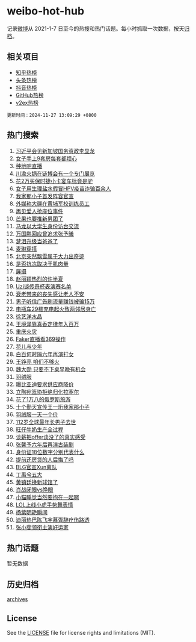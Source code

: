 # weibo-hot-hub

记录[微博](https://www.weibo.com)从 2021-1-7 日至今的热搜和热门话题。每小时抓取一次数据，按天[归档](archives)。

## 相关项目

- [知乎热榜](https://github.com/lonnyzhang423/zhihu-hot-hub)
- [头条热榜](https://github.com/lonnyzhang423/toutiao-hot-hub)
- [抖音热榜](https://github.com/lonnyzhang423/douyin-hot-hub)
- [GitHub热榜](https://github.com/lonnyzhang423/github-hot-hub)
- [v2ex热榜](https://github.com/lonnyzhang423/v2ex-hot-hub)


`更新时间：2024-11-27 13:09:29 +0800`

## 热门搜索

1. [习近平会见新加坡国务资政李显龙](https://m.weibo.cn/search?containerid=100103type%3D1%26t%3D10%26q%3D%23%E4%B9%A0%E8%BF%91%E5%B9%B3%E4%BC%9A%E8%A7%81%E6%96%B0%E5%8A%A0%E5%9D%A1%E5%9B%BD%E5%8A%A1%E8%B5%84%E6%94%BF%E6%9D%8E%E6%98%BE%E9%BE%99%23&stream_entry_id=51&isnewpage=1&extparam=seat%3D1%26pos%3D0%26c_type%3D51%26dgr%3D0%26cate%3D10103%26q%3D%2523%25E4%25B9%25A0%25E8%25BF%2591%25E5%25B9%25B3%25E4%25BC%259A%25E8%25A7%2581%25E6%2596%25B0%25E5%258A%25A0%25E5%259D%25A1%25E5%259B%25BD%25E5%258A%25A1%25E8%25B5%2584%25E6%2594%25BF%25E6%259D%258E%25E6%2598%25BE%25E9%25BE%2599%2523%26stream_entry_id%3D51%26filter_type%3Drealtimehot%26display_time%3D1732684168%26pre_seqid%3D173268416897602545770108)
1. [女子手上9套房每套都烦心](https://m.weibo.cn/search?containerid=100103type%3D1%26t%3D10%26q%3D%23%E5%A5%B3%E5%AD%90%E6%89%8B%E4%B8%8A9%E5%A5%97%E6%88%BF%E6%AF%8F%E5%A5%97%E9%83%BD%E7%83%A6%E5%BF%83%23&stream_entry_id=31&isnewpage=1&extparam=seat%3D1%26stream_entry_id%3D31%26lcate%3D5001%26filter_type%3Drealtimehot%26q%3D%2523%25E5%25A5%25B3%25E5%25AD%2590%25E6%2589%258B%25E4%25B8%258A9%25E5%25A5%2597%25E6%2588%25BF%25E6%25AF%258F%25E5%25A5%2597%25E9%2583%25BD%25E7%2583%25A6%25E5%25BF%2583%2523%26dgr%3D0%26c_type%3D31%26band_rank%3D1%26cate%3D5001%26flag%3D2%26pos%3D0%26realpos%3D1%26display_time%3D1732684168%26pre_seqid%3D173268416897602545770108)
1. [种地吧直播](https://m.weibo.cn/search?containerid=100103type%3D1%26t%3D10%26q%3D%E7%A7%8D%E5%9C%B0%E5%90%A7%E7%9B%B4%E6%92%AD&stream_entry_id=31&isnewpage=1&extparam=seat%3D1%26stream_entry_id%3D31%26lcate%3D5001%26filter_type%3Drealtimehot%26q%3D%25E7%25A7%258D%25E5%259C%25B0%25E5%2590%25A7%25E7%259B%25B4%25E6%2592%25AD%26dgr%3D0%26c_type%3D31%26band_rank%3D2%26cate%3D5001%26flag%3D1%26pos%3D1%26realpos%3D2%26display_time%3D1732684168%26pre_seqid%3D173268416897602545770108)
1. [川渝火锅在链博会有一个专门展览](https://m.weibo.cn/search?containerid=100103type%3D1%26t%3D10%26q%3D%23%E5%B7%9D%E6%B8%9D%E7%81%AB%E9%94%85%E5%9C%A8%E9%93%BE%E5%8D%9A%E4%BC%9A%E6%9C%89%E4%B8%80%E4%B8%AA%E4%B8%93%E9%97%A8%E5%B1%95%E8%A7%88%23&stream_entry_id=31&isnewpage=1&extparam=seat%3D1%26stream_entry_id%3D31%26lcate%3D5001%26filter_type%3Drealtimehot%26q%3D%2523%25E5%25B7%259D%25E6%25B8%259D%25E7%2581%25AB%25E9%2594%2585%25E5%259C%25A8%25E9%2593%25BE%25E5%258D%259A%25E4%25BC%259A%25E6%259C%2589%25E4%25B8%2580%25E4%25B8%25AA%25E4%25B8%2593%25E9%2597%25A8%25E5%25B1%2595%25E8%25A7%2588%2523%26dgr%3D0%26c_type%3D31%26band_rank%3D3%26cate%3D5001%26flag%3D0%26pos%3D2%26realpos%3D3%26display_time%3D1732684168%26pre_seqid%3D173268416897602545770108)
1. [花2万买保时捷小卡宴车标竟是驴](https://m.weibo.cn/search?containerid=100103type%3D1%26t%3D10%26q%3D%23%E8%8A%B12%E4%B8%87%E4%B9%B0%E4%BF%9D%E6%97%B6%E6%8D%B7%E5%B0%8F%E5%8D%A1%E5%AE%B4%E8%BD%A6%E6%A0%87%E7%AB%9F%E6%98%AF%E9%A9%B4%23&stream_entry_id=31&isnewpage=1&extparam=seat%3D1%26stream_entry_id%3D31%26lcate%3D5001%26filter_type%3Drealtimehot%26q%3D%2523%25E8%258A%25B12%25E4%25B8%2587%25E4%25B9%25B0%25E4%25BF%259D%25E6%2597%25B6%25E6%258D%25B7%25E5%25B0%258F%25E5%258D%25A1%25E5%25AE%25B4%25E8%25BD%25A6%25E6%25A0%2587%25E7%25AB%259F%25E6%2598%25AF%25E9%25A9%25B4%2523%26dgr%3D0%26c_type%3D31%26band_rank%3D4%26cate%3D5001%26flag%3D1%26pos%3D3%26realpos%3D4%26display_time%3D1732684168%26pre_seqid%3D173268416897602545770108)
1. [女子用生理盐水假冒HPV疫苗诈骗百余人](https://m.weibo.cn/search?containerid=100103type%3D1%26t%3D10%26q%3D%23%E5%A5%B3%E5%AD%90%E7%94%A8%E7%94%9F%E7%90%86%E7%9B%90%E6%B0%B4%E5%81%87%E5%86%92HPV%E7%96%AB%E8%8B%97%E8%AF%88%E9%AA%97%E7%99%BE%E4%BD%99%E4%BA%BA%23&stream_entry_id=31&isnewpage=1&extparam=seat%3D1%26stream_entry_id%3D31%26lcate%3D5001%26filter_type%3Drealtimehot%26q%3D%2523%25E5%25A5%25B3%25E5%25AD%2590%25E7%2594%25A8%25E7%2594%259F%25E7%2590%2586%25E7%259B%2590%25E6%25B0%25B4%25E5%2581%2587%25E5%2586%2592HPV%25E7%2596%25AB%25E8%258B%2597%25E8%25AF%2588%25E9%25AA%2597%25E7%2599%25BE%25E4%25BD%2599%25E4%25BA%25BA%2523%26dgr%3D0%26c_type%3D31%26band_rank%3D5%26cate%3D5001%26flag%3D2%26pos%3D4%26realpos%3D5%26display_time%3D1732684168%26pre_seqid%3D173268416897602545770108)
1. [我家那小子首发阵容官宣](https://m.weibo.cn/search?containerid=100103type%3D1%26t%3D10%26q%3D%23%E6%88%91%E5%AE%B6%E9%82%A3%E5%B0%8F%E5%AD%90%E9%A6%96%E5%8F%91%E9%98%B5%E5%AE%B9%E5%AE%98%E5%AE%A3%23&stream_entry_id=31&isnewpage=1&extparam=seat%3D1%26stream_entry_id%3D31%26lcate%3D5001%26filter_type%3Drealtimehot%26q%3D%2523%25E6%2588%2591%25E5%25AE%25B6%25E9%2582%25A3%25E5%25B0%258F%25E5%25AD%2590%25E9%25A6%2596%25E5%258F%2591%25E9%2598%25B5%25E5%25AE%25B9%25E5%25AE%2598%25E5%25AE%25A3%2523%26dgr%3D0%26c_type%3D31%26band_rank%3D6%26cate%3D5001%26flag%3D0%26pos%3D5%26realpos%3D6%26display_time%3D1732684168%26pre_seqid%3D173268416897602545770108)
1. [外媒称大疆在黄埔军校训练员工](https://m.weibo.cn/search?containerid=100103type%3D1%26t%3D10%26q%3D%23%E5%A4%96%E5%AA%92%E7%A7%B0%E5%A4%A7%E7%96%86%E5%9C%A8%E9%BB%84%E5%9F%94%E5%86%9B%E6%A0%A1%E8%AE%AD%E7%BB%83%E5%91%98%E5%B7%A5%23&stream_entry_id=31&isnewpage=1&extparam=seat%3D1%26stream_entry_id%3D31%26lcate%3D5001%26filter_type%3Drealtimehot%26q%3D%2523%25E5%25A4%2596%25E5%25AA%2592%25E7%25A7%25B0%25E5%25A4%25A7%25E7%2596%2586%25E5%259C%25A8%25E9%25BB%2584%25E5%259F%2594%25E5%2586%259B%25E6%25A0%25A1%25E8%25AE%25AD%25E7%25BB%2583%25E5%2591%2598%25E5%25B7%25A5%2523%26dgr%3D0%26c_type%3D31%26band_rank%3D7%26cate%3D5001%26flag%3D1%26pos%3D6%26realpos%3D7%26display_time%3D1732684168%26pre_seqid%3D173268416897602545770108)
1. [再见爱人抢座位事件](https://m.weibo.cn/search?containerid=100103type%3D1%26t%3D10%26q%3D%E5%86%8D%E8%A7%81%E7%88%B1%E4%BA%BA%E6%8A%A2%E5%BA%A7%E4%BD%8D%E4%BA%8B%E4%BB%B6&stream_entry_id=31&isnewpage=1&extparam=seat%3D1%26stream_entry_id%3D31%26lcate%3D5001%26filter_type%3Drealtimehot%26q%3D%25E5%2586%258D%25E8%25A7%2581%25E7%2588%25B1%25E4%25BA%25BA%25E6%258A%25A2%25E5%25BA%25A7%25E4%25BD%258D%25E4%25BA%258B%25E4%25BB%25B6%26dgr%3D0%26c_type%3D31%26band_rank%3D8%26cate%3D5001%26flag%3D1%26pos%3D7%26realpos%3D8%26display_time%3D1732684168%26pre_seqid%3D173268416897602545770108)
1. [芒果也要推新男团了](https://m.weibo.cn/search?containerid=100103type%3D1%26t%3D10%26q%3D%E8%8A%92%E6%9E%9C%E4%B9%9F%E8%A6%81%E6%8E%A8%E6%96%B0%E7%94%B7%E5%9B%A2%E4%BA%86&stream_entry_id=31&isnewpage=1&extparam=seat%3D1%26stream_entry_id%3D31%26lcate%3D5001%26filter_type%3Drealtimehot%26q%3D%25E8%258A%2592%25E6%259E%259C%25E4%25B9%259F%25E8%25A6%2581%25E6%258E%25A8%25E6%2596%25B0%25E7%2594%25B7%25E5%259B%25A2%25E4%25BA%2586%26dgr%3D0%26c_type%3D31%26band_rank%3D9%26cate%3D5001%26flag%3D1%26pos%3D8%26realpos%3D9%26display_time%3D1732684168%26pre_seqid%3D173268416897602545770108)
1. [马龙以大学生身份访台交流](https://m.weibo.cn/search?containerid=100103type%3D1%26t%3D10%26q%3D%23%E9%A9%AC%E9%BE%99%E4%BB%A5%E5%A4%A7%E5%AD%A6%E7%94%9F%E8%BA%AB%E4%BB%BD%E8%AE%BF%E5%8F%B0%E4%BA%A4%E6%B5%81%23&stream_entry_id=31&isnewpage=1&extparam=seat%3D1%26stream_entry_id%3D31%26lcate%3D5001%26filter_type%3Drealtimehot%26q%3D%2523%25E9%25A9%25AC%25E9%25BE%2599%25E4%25BB%25A5%25E5%25A4%25A7%25E5%25AD%25A6%25E7%2594%259F%25E8%25BA%25AB%25E4%25BB%25BD%25E8%25AE%25BF%25E5%258F%25B0%25E4%25BA%25A4%25E6%25B5%2581%2523%26dgr%3D0%26c_type%3D31%26band_rank%3D10%26cate%3D5001%26flag%3D1%26pos%3D9%26realpos%3D10%26display_time%3D1732684168%26pre_seqid%3D173268416897602545770108)
1. [万国鹏回应曾追求张予曦](https://m.weibo.cn/search?containerid=100103type%3D1%26t%3D10%26q%3D%23%E4%B8%87%E5%9B%BD%E9%B9%8F%E5%9B%9E%E5%BA%94%E6%9B%BE%E8%BF%BD%E6%B1%82%E5%BC%A0%E4%BA%88%E6%9B%A6%23&stream_entry_id=31&isnewpage=1&extparam=seat%3D1%26stream_entry_id%3D31%26lcate%3D5001%26filter_type%3Drealtimehot%26q%3D%2523%25E4%25B8%2587%25E5%259B%25BD%25E9%25B9%258F%25E5%259B%259E%25E5%25BA%2594%25E6%259B%25BE%25E8%25BF%25BD%25E6%25B1%2582%25E5%25BC%25A0%25E4%25BA%2588%25E6%259B%25A6%2523%26dgr%3D0%26c_type%3D31%26band_rank%3D11%26cate%3D5001%26flag%3D2%26pos%3D10%26realpos%3D11%26display_time%3D1732684168%26pre_seqid%3D173268416897602545770108)
1. [梦泪升级当爸爸了](https://m.weibo.cn/search?containerid=100103type%3D1%26t%3D10%26q%3D%23%E6%A2%A6%E6%B3%AA%E5%8D%87%E7%BA%A7%E5%BD%93%E7%88%B8%E7%88%B8%E4%BA%86%23&stream_entry_id=31&isnewpage=1&extparam=seat%3D1%26stream_entry_id%3D31%26lcate%3D5001%26filter_type%3Drealtimehot%26q%3D%2523%25E6%25A2%25A6%25E6%25B3%25AA%25E5%258D%2587%25E7%25BA%25A7%25E5%25BD%2593%25E7%2588%25B8%25E7%2588%25B8%25E4%25BA%2586%2523%26dgr%3D0%26c_type%3D31%26band_rank%3D12%26cate%3D5001%26flag%3D1%26pos%3D11%26realpos%3D12%26display_time%3D1732684168%26pre_seqid%3D173268416897602545770108)
1. [麦琳穿搭](https://m.weibo.cn/search?containerid=100103type%3D1%26t%3D10%26q%3D%E9%BA%A6%E7%90%B3%E7%A9%BF%E6%90%AD&stream_entry_id=31&isnewpage=1&extparam=seat%3D1%26stream_entry_id%3D31%26lcate%3D5001%26filter_type%3Drealtimehot%26q%3D%25E9%25BA%25A6%25E7%2590%25B3%25E7%25A9%25BF%25E6%2590%25AD%26dgr%3D0%26c_type%3D31%26band_rank%3D13%26cate%3D5001%26flag%3D2%26pos%3D12%26realpos%3D13%26display_time%3D1732684168%26pre_seqid%3D173268416897602545770108)
1. [北京突然飘雪属于大力出奇迹](https://m.weibo.cn/search?containerid=100103type%3D1%26t%3D10%26q%3D%23%E5%8C%97%E4%BA%AC%E7%AA%81%E7%84%B6%E9%A3%98%E9%9B%AA%E5%B1%9E%E4%BA%8E%E5%A4%A7%E5%8A%9B%E5%87%BA%E5%A5%87%E8%BF%B9%23&stream_entry_id=31&isnewpage=1&extparam=seat%3D1%26stream_entry_id%3D31%26lcate%3D5001%26filter_type%3Drealtimehot%26q%3D%2523%25E5%258C%2597%25E4%25BA%25AC%25E7%25AA%2581%25E7%2584%25B6%25E9%25A3%2598%25E9%259B%25AA%25E5%25B1%259E%25E4%25BA%258E%25E5%25A4%25A7%25E5%258A%259B%25E5%2587%25BA%25E5%25A5%2587%25E8%25BF%25B9%2523%26dgr%3D0%26c_type%3D31%26band_rank%3D14%26cate%3D5001%26flag%3D1%26pos%3D13%26realpos%3D14%26display_time%3D1732684168%26pre_seqid%3D173268416897602545770108)
1. [是否抗冻取决于肌肉量](https://m.weibo.cn/search?containerid=100103type%3D1%26t%3D10%26q%3D%23%E6%98%AF%E5%90%A6%E6%8A%97%E5%86%BB%E5%8F%96%E5%86%B3%E4%BA%8E%E8%82%8C%E8%82%89%E9%87%8F%23&stream_entry_id=31&isnewpage=1&extparam=seat%3D1%26stream_entry_id%3D31%26lcate%3D5001%26filter_type%3Drealtimehot%26q%3D%2523%25E6%2598%25AF%25E5%2590%25A6%25E6%258A%2597%25E5%2586%25BB%25E5%258F%2596%25E5%2586%25B3%25E4%25BA%258E%25E8%2582%258C%25E8%2582%2589%25E9%2587%258F%2523%26dgr%3D0%26c_type%3D31%26band_rank%3D15%26cate%3D5001%26flag%3D1%26pos%3D14%26realpos%3D15%26display_time%3D1732684168%26pre_seqid%3D173268416897602545770108)
1. [屏摄](https://m.weibo.cn/search?containerid=100103type%3D1%26t%3D10%26q%3D%E5%B1%8F%E6%91%84&stream_entry_id=31&isnewpage=1&extparam=seat%3D1%26stream_entry_id%3D31%26lcate%3D5001%26filter_type%3Drealtimehot%26q%3D%25E5%25B1%258F%25E6%2591%2584%26dgr%3D0%26c_type%3D31%26band_rank%3D16%26cate%3D5001%26flag%3D1%26pos%3D15%26realpos%3D16%26display_time%3D1732684168%26pre_seqid%3D173268416897602545770108)
1. [赵丽颖热烈的许半夏](https://m.weibo.cn/search?containerid=100103type%3D1%26t%3D10%26q%3D%23%E8%B5%B5%E4%B8%BD%E9%A2%96%E7%83%AD%E7%83%88%E7%9A%84%E8%AE%B8%E5%8D%8A%E5%A4%8F%23&stream_entry_id=31&isnewpage=1&extparam=seat%3D1%26stream_entry_id%3D31%26lcate%3D5001%26filter_type%3Drealtimehot%26q%3D%2523%25E8%25B5%25B5%25E4%25B8%25BD%25E9%25A2%2596%25E7%2583%25AD%25E7%2583%2588%25E7%259A%2584%25E8%25AE%25B8%25E5%258D%258A%25E5%25A4%258F%2523%26dgr%3D0%26c_type%3D31%26band_rank%3D17%26cate%3D5001%26flag%3D1%26pos%3D16%26realpos%3D17%26display_time%3D1732684168%26pre_seqid%3D173268416897602545770108)
1. [Uzi谈传奇杯表演赛名单](https://m.weibo.cn/search?containerid=100103type%3D1%26t%3D10%26q%3D%23Uzi%E8%B0%88%E4%BC%A0%E5%A5%87%E6%9D%AF%E8%A1%A8%E6%BC%94%E8%B5%9B%E5%90%8D%E5%8D%95%23&stream_entry_id=31&isnewpage=1&extparam=seat%3D1%26stream_entry_id%3D31%26lcate%3D5001%26filter_type%3Drealtimehot%26q%3D%2523Uzi%25E8%25B0%2588%25E4%25BC%25A0%25E5%25A5%2587%25E6%259D%25AF%25E8%25A1%25A8%25E6%25BC%2594%25E8%25B5%259B%25E5%2590%258D%25E5%258D%2595%2523%26dgr%3D0%26c_type%3D31%26band_rank%3D18%26cate%3D5001%26flag%3D1%26pos%3D17%26realpos%3D18%26display_time%3D1732684168%26pre_seqid%3D173268416897602545770108)
1. [衰老带来的丧失感让老人不安](https://m.weibo.cn/search?containerid=100103type%3D1%26t%3D10%26q%3D%23%E8%A1%B0%E8%80%81%E5%B8%A6%E6%9D%A5%E7%9A%84%E4%B8%A7%E5%A4%B1%E6%84%9F%E8%AE%A9%E8%80%81%E4%BA%BA%E4%B8%8D%E5%AE%89%23&stream_entry_id=31&isnewpage=1&extparam=seat%3D1%26stream_entry_id%3D31%26lcate%3D5001%26filter_type%3Drealtimehot%26q%3D%2523%25E8%25A1%25B0%25E8%2580%2581%25E5%25B8%25A6%25E6%259D%25A5%25E7%259A%2584%25E4%25B8%25A7%25E5%25A4%25B1%25E6%2584%259F%25E8%25AE%25A9%25E8%2580%2581%25E4%25BA%25BA%25E4%25B8%258D%25E5%25AE%2589%2523%26dgr%3D0%26c_type%3D31%26band_rank%3D19%26cate%3D5001%26flag%3D1%26pos%3D18%26realpos%3D19%26display_time%3D1732684168%26pre_seqid%3D173268416897602545770108)
1. [男子听信广告刷流量赚钱被骗15万](https://m.weibo.cn/search?containerid=100103type%3D1%26t%3D10%26q%3D%23%E7%94%B7%E5%AD%90%E5%90%AC%E4%BF%A1%E5%B9%BF%E5%91%8A%E5%88%B7%E6%B5%81%E9%87%8F%E8%B5%9A%E9%92%B1%E8%A2%AB%E9%AA%9715%E4%B8%87%23&stream_entry_id=31&isnewpage=1&extparam=seat%3D1%26stream_entry_id%3D31%26lcate%3D5001%26filter_type%3Drealtimehot%26q%3D%2523%25E7%2594%25B7%25E5%25AD%2590%25E5%2590%25AC%25E4%25BF%25A1%25E5%25B9%25BF%25E5%2591%258A%25E5%2588%25B7%25E6%25B5%2581%25E9%2587%258F%25E8%25B5%259A%25E9%2592%25B1%25E8%25A2%25AB%25E9%25AA%259715%25E4%25B8%2587%2523%26dgr%3D0%26c_type%3D31%26band_rank%3D20%26cate%3D5001%26flag%3D1%26pos%3D19%26realpos%3D20%26display_time%3D1732684168%26pre_seqid%3D173268416897602545770108)
1. [电瓶车29楼充电起火致两邻居身亡](https://m.weibo.cn/search?containerid=100103type%3D1%26t%3D10%26q%3D%23%E7%94%B5%E7%93%B6%E8%BD%A629%E6%A5%BC%E5%85%85%E7%94%B5%E8%B5%B7%E7%81%AB%E8%87%B4%E4%B8%A4%E9%82%BB%E5%B1%85%E8%BA%AB%E4%BA%A1%23&stream_entry_id=31&isnewpage=1&extparam=seat%3D1%26stream_entry_id%3D31%26lcate%3D5001%26filter_type%3Drealtimehot%26q%3D%2523%25E7%2594%25B5%25E7%2593%25B6%25E8%25BD%25A629%25E6%25A5%25BC%25E5%2585%2585%25E7%2594%25B5%25E8%25B5%25B7%25E7%2581%25AB%25E8%2587%25B4%25E4%25B8%25A4%25E9%2582%25BB%25E5%25B1%2585%25E8%25BA%25AB%25E4%25BA%25A1%2523%26dgr%3D0%26c_type%3D31%26band_rank%3D21%26cate%3D5001%26flag%3D0%26pos%3D20%26realpos%3D21%26display_time%3D1732684168%26pre_seqid%3D173268416897602545770108)
1. [徐艺洋水晶](https://m.weibo.cn/search?containerid=100103type%3D1%26t%3D10%26q%3D%E5%BE%90%E8%89%BA%E6%B4%8B%E6%B0%B4%E6%99%B6&stream_entry_id=31&isnewpage=1&extparam=seat%3D1%26stream_entry_id%3D31%26lcate%3D5001%26filter_type%3Drealtimehot%26q%3D%25E5%25BE%2590%25E8%2589%25BA%25E6%25B4%258B%25E6%25B0%25B4%25E6%2599%25B6%26dgr%3D0%26c_type%3D31%26band_rank%3D22%26cate%3D5001%26flag%3D2%26pos%3D21%26realpos%3D22%26display_time%3D1732684168%26pre_seqid%3D173268416897602545770108)
1. [王境泽靠真香定律年入百万](https://m.weibo.cn/search?containerid=100103type%3D1%26t%3D10%26q%3D%23%E7%8E%8B%E5%A2%83%E6%B3%BD%E9%9D%A0%E7%9C%9F%E9%A6%99%E5%AE%9A%E5%BE%8B%E5%B9%B4%E5%85%A5%E7%99%BE%E4%B8%87%23&stream_entry_id=31&isnewpage=1&extparam=seat%3D1%26stream_entry_id%3D31%26lcate%3D5001%26filter_type%3Drealtimehot%26q%3D%2523%25E7%258E%258B%25E5%25A2%2583%25E6%25B3%25BD%25E9%259D%25A0%25E7%259C%259F%25E9%25A6%2599%25E5%25AE%259A%25E5%25BE%258B%25E5%25B9%25B4%25E5%2585%25A5%25E7%2599%25BE%25E4%25B8%2587%2523%26dgr%3D0%26c_type%3D31%26band_rank%3D23%26cate%3D5001%26flag%3D2%26pos%3D22%26realpos%3D23%26display_time%3D1732684168%26pre_seqid%3D173268416897602545770108)
1. [重庆火灾](https://m.weibo.cn/search?containerid=100103type%3D1%26t%3D10%26q%3D%E9%87%8D%E5%BA%86%E7%81%AB%E7%81%BE&stream_entry_id=31&isnewpage=1&extparam=seat%3D1%26stream_entry_id%3D31%26lcate%3D5001%26filter_type%3Drealtimehot%26q%3D%25E9%2587%258D%25E5%25BA%2586%25E7%2581%25AB%25E7%2581%25BE%26dgr%3D0%26c_type%3D31%26band_rank%3D24%26cate%3D5001%26flag%3D0%26pos%3D23%26realpos%3D24%26display_time%3D1732684168%26pre_seqid%3D173268416897602545770108)
1. [Faker直播看369操作](https://m.weibo.cn/search?containerid=100103type%3D1%26t%3D10%26q%3D%23Faker%E7%9B%B4%E6%92%AD%E7%9C%8B369%E6%93%8D%E4%BD%9C%23&stream_entry_id=31&isnewpage=1&extparam=seat%3D1%26stream_entry_id%3D31%26lcate%3D5001%26filter_type%3Drealtimehot%26q%3D%2523Faker%25E7%259B%25B4%25E6%2592%25AD%25E7%259C%258B369%25E6%2593%258D%25E4%25BD%259C%2523%26dgr%3D0%26c_type%3D31%26band_rank%3D25%26cate%3D5001%26flag%3D1%26pos%3D24%26realpos%3D25%26display_time%3D1732684168%26pre_seqid%3D173268416897602545770108)
1. [花儿与少年](https://m.weibo.cn/search?containerid=100103type%3D1%26t%3D10%26q%3D%E8%8A%B1%E5%84%BF%E4%B8%8E%E5%B0%91%E5%B9%B4&stream_entry_id=31&isnewpage=1&extparam=seat%3D1%26stream_entry_id%3D31%26lcate%3D5001%26filter_type%3Drealtimehot%26q%3D%25E8%258A%25B1%25E5%2584%25BF%25E4%25B8%258E%25E5%25B0%2591%25E5%25B9%25B4%26dgr%3D0%26c_type%3D31%26band_rank%3D26%26cate%3D5001%26flag%3D1%26pos%3D25%26realpos%3D26%26display_time%3D1732684168%26pre_seqid%3D173268416897602545770108)
1. [白百何时隔六年再演打女](https://m.weibo.cn/search?containerid=100103type%3D1%26t%3D10%26q%3D%E7%99%BD%E7%99%BE%E4%BD%95%E6%97%B6%E9%9A%94%E5%85%AD%E5%B9%B4%E5%86%8D%E6%BC%94%E6%89%93%E5%A5%B3&stream_entry_id=31&isnewpage=1&extparam=seat%3D1%26stream_entry_id%3D31%26lcate%3D5001%26filter_type%3Drealtimehot%26q%3D%25E7%2599%25BD%25E7%2599%25BE%25E4%25BD%2595%25E6%2597%25B6%25E9%259A%2594%25E5%2585%25AD%25E5%25B9%25B4%25E5%2586%258D%25E6%25BC%2594%25E6%2589%2593%25E5%25A5%25B3%26dgr%3D0%26c_type%3D31%26band_rank%3D27%26cate%3D5001%26flag%3D0%26pos%3D26%26realpos%3D27%26display_time%3D1732684168%26pre_seqid%3D173268416897602545770108)
1. [王铮亮 咱们不够火](https://m.weibo.cn/search?containerid=100103type%3D1%26t%3D10%26q%3D%E7%8E%8B%E9%93%AE%E4%BA%AE+%E5%92%B1%E4%BB%AC%E4%B8%8D%E5%A4%9F%E7%81%AB&stream_entry_id=31&isnewpage=1&extparam=seat%3D1%26stream_entry_id%3D31%26lcate%3D5001%26filter_type%3Drealtimehot%26q%3D%25E7%258E%258B%25E9%2593%25AE%25E4%25BA%25AE%2520%25E5%2592%25B1%25E4%25BB%25AC%25E4%25B8%258D%25E5%25A4%259F%25E7%2581%25AB%26dgr%3D0%26c_type%3D31%26band_rank%3D28%26cate%3D5001%26flag%3D1%26pos%3D27%26realpos%3D28%26display_time%3D1732684168%26pre_seqid%3D173268416897602545770108)
1. [魏大勋 只要不下桌早晚有机会](https://m.weibo.cn/search?containerid=100103type%3D1%26t%3D10%26q%3D%E9%AD%8F%E5%A4%A7%E5%8B%8B+%E5%8F%AA%E8%A6%81%E4%B8%8D%E4%B8%8B%E6%A1%8C%E6%97%A9%E6%99%9A%E6%9C%89%E6%9C%BA%E4%BC%9A&stream_entry_id=31&isnewpage=1&extparam=seat%3D1%26stream_entry_id%3D31%26lcate%3D5001%26filter_type%3Drealtimehot%26q%3D%25E9%25AD%258F%25E5%25A4%25A7%25E5%258B%258B%2520%25E5%258F%25AA%25E8%25A6%2581%25E4%25B8%258D%25E4%25B8%258B%25E6%25A1%258C%25E6%2597%25A9%25E6%2599%259A%25E6%259C%2589%25E6%259C%25BA%25E4%25BC%259A%26dgr%3D0%26c_type%3D31%26band_rank%3D29%26cate%3D5001%26flag%3D0%26pos%3D28%26realpos%3D29%26display_time%3D1732684168%26pre_seqid%3D173268416897602545770108)
1. [羽绒服](https://m.weibo.cn/search?containerid=100103type%3D1%26t%3D10%26q%3D%23%E7%BE%BD%E7%BB%92%E6%9C%8D%23&stream_entry_id=31&isnewpage=1&extparam=seat%3D1%26stream_entry_id%3D31%26lcate%3D5001%26filter_type%3Drealtimehot%26q%3D%2523%25E7%25BE%25BD%25E7%25BB%2592%25E6%259C%258D%2523%26dgr%3D0%26c_type%3D31%26band_rank%3D30%26cate%3D5001%26flag%3D0%26pos%3D29%26realpos%3D30%26display_time%3D1732684168%26pre_seqid%3D173268416897602545770108)
1. [曝比亚迪要求供应商降价](https://m.weibo.cn/search?containerid=100103type%3D1%26t%3D10%26q%3D%23%E6%9B%9D%E6%AF%94%E4%BA%9A%E8%BF%AA%E8%A6%81%E6%B1%82%E4%BE%9B%E5%BA%94%E5%95%86%E9%99%8D%E4%BB%B7%23&stream_entry_id=31&isnewpage=1&extparam=seat%3D1%26stream_entry_id%3D31%26lcate%3D5001%26filter_type%3Drealtimehot%26q%3D%2523%25E6%259B%259D%25E6%25AF%2594%25E4%25BA%259A%25E8%25BF%25AA%25E8%25A6%2581%25E6%25B1%2582%25E4%25BE%259B%25E5%25BA%2594%25E5%2595%2586%25E9%2599%258D%25E4%25BB%25B7%2523%26dgr%3D0%26c_type%3D31%26band_rank%3D31%26cate%3D5001%26flag%3D1%26pos%3D30%26realpos%3D31%26display_time%3D1732684168%26pre_seqid%3D173268416897602545770108)
1. [立陶宛篮协拒绝归化拉塞尔](https://m.weibo.cn/search?containerid=100103type%3D1%26t%3D10%26q%3D%23%E7%AB%8B%E9%99%B6%E5%AE%9B%E7%AF%AE%E5%8D%8F%E6%8B%92%E7%BB%9D%E5%BD%92%E5%8C%96%E6%8B%89%E5%A1%9E%E5%B0%94%23&stream_entry_id=31&isnewpage=1&extparam=seat%3D1%26stream_entry_id%3D31%26lcate%3D5001%26filter_type%3Drealtimehot%26q%3D%2523%25E7%25AB%258B%25E9%2599%25B6%25E5%25AE%259B%25E7%25AF%25AE%25E5%258D%258F%25E6%258B%2592%25E7%25BB%259D%25E5%25BD%2592%25E5%258C%2596%25E6%258B%2589%25E5%25A1%259E%25E5%25B0%2594%2523%26dgr%3D0%26c_type%3D31%26band_rank%3D32%26cate%3D5001%26flag%3D1%26pos%3D31%26realpos%3D32%26display_time%3D1732684168%26pre_seqid%3D173268416897602545770108)
1. [花了1万八的俄罗斯旅游](https://m.weibo.cn/search?containerid=100103type%3D1%26t%3D10%26q%3D%E8%8A%B1%E4%BA%861%E4%B8%87%E5%85%AB%E7%9A%84%E4%BF%84%E7%BD%97%E6%96%AF%E6%97%85%E6%B8%B8&stream_entry_id=31&isnewpage=1&extparam=seat%3D1%26stream_entry_id%3D31%26lcate%3D5001%26filter_type%3Drealtimehot%26q%3D%25E8%258A%25B1%25E4%25BA%25861%25E4%25B8%2587%25E5%2585%25AB%25E7%259A%2584%25E4%25BF%2584%25E7%25BD%2597%25E6%2596%25AF%25E6%2597%2585%25E6%25B8%25B8%26dgr%3D0%26c_type%3D31%26band_rank%3D33%26cate%3D5001%26flag%3D1%26pos%3D32%26realpos%3D33%26display_time%3D1732684168%26pre_seqid%3D173268416897602545770108)
1. [十个勤天宣传王一珩我家那小子](https://m.weibo.cn/search?containerid=100103type%3D1%26t%3D10%26q%3D%23%E5%8D%81%E4%B8%AA%E5%8B%A4%E5%A4%A9%E5%AE%A3%E4%BC%A0%E7%8E%8B%E4%B8%80%E7%8F%A9%E6%88%91%E5%AE%B6%E9%82%A3%E5%B0%8F%E5%AD%90%23&stream_entry_id=31&isnewpage=1&extparam=seat%3D1%26stream_entry_id%3D31%26lcate%3D5001%26filter_type%3Drealtimehot%26q%3D%2523%25E5%258D%2581%25E4%25B8%25AA%25E5%258B%25A4%25E5%25A4%25A9%25E5%25AE%25A3%25E4%25BC%25A0%25E7%258E%258B%25E4%25B8%2580%25E7%258F%25A9%25E6%2588%2591%25E5%25AE%25B6%25E9%2582%25A3%25E5%25B0%258F%25E5%25AD%2590%2523%26dgr%3D0%26c_type%3D31%26band_rank%3D34%26cate%3D5001%26flag%3D0%26pos%3D33%26realpos%3D34%26display_time%3D1732684168%26pre_seqid%3D173268416897602545770108)
1. [羽绒服一天一个价](https://m.weibo.cn/search?containerid=100103type%3D1%26t%3D10%26q%3D%23%E7%BE%BD%E7%BB%92%E6%9C%8D%E4%B8%80%E5%A4%A9%E4%B8%80%E4%B8%AA%E4%BB%B7%23&stream_entry_id=31&isnewpage=1&extparam=seat%3D1%26stream_entry_id%3D31%26lcate%3D5001%26filter_type%3Drealtimehot%26q%3D%2523%25E7%25BE%25BD%25E7%25BB%2592%25E6%259C%258D%25E4%25B8%2580%25E5%25A4%25A9%25E4%25B8%2580%25E4%25B8%25AA%25E4%25BB%25B7%2523%26dgr%3D0%26c_type%3D31%26band_rank%3D35%26cate%3D5001%26flag%3D0%26pos%3D34%26realpos%3D35%26display_time%3D1732684168%26pre_seqid%3D173268416897602545770108)
1. [112岁全球最年长男子去世](https://m.weibo.cn/search?containerid=100103type%3D1%26t%3D10%26q%3D%23112%E5%B2%81%E5%85%A8%E7%90%83%E6%9C%80%E5%B9%B4%E9%95%BF%E7%94%B7%E5%AD%90%E5%8E%BB%E4%B8%96%23&stream_entry_id=31&isnewpage=1&extparam=seat%3D1%26stream_entry_id%3D31%26lcate%3D5001%26filter_type%3Drealtimehot%26q%3D%2523112%25E5%25B2%2581%25E5%2585%25A8%25E7%2590%2583%25E6%259C%2580%25E5%25B9%25B4%25E9%2595%25BF%25E7%2594%25B7%25E5%25AD%2590%25E5%258E%25BB%25E4%25B8%2596%2523%26dgr%3D0%26c_type%3D31%26band_rank%3D36%26cate%3D5001%26flag%3D1%26pos%3D35%26realpos%3D36%26display_time%3D1732684168%26pre_seqid%3D173268416897602545770108)
1. [旺仔牛奶生产全过程](https://m.weibo.cn/search?containerid=100103type%3D1%26t%3D10%26q%3D%23%E6%97%BA%E4%BB%94%E7%89%9B%E5%A5%B6%E7%94%9F%E4%BA%A7%E5%85%A8%E8%BF%87%E7%A8%8B%23&stream_entry_id=31&isnewpage=1&extparam=seat%3D1%26stream_entry_id%3D31%26lcate%3D5001%26filter_type%3Drealtimehot%26q%3D%2523%25E6%2597%25BA%25E4%25BB%2594%25E7%2589%259B%25E5%25A5%25B6%25E7%2594%259F%25E4%25BA%25A7%25E5%2585%25A8%25E8%25BF%2587%25E7%25A8%258B%2523%26dgr%3D0%26c_type%3D31%26band_rank%3D37%26cate%3D5001%26flag%3D1%26pos%3D36%26realpos%3D37%26display_time%3D1732684168%26pre_seqid%3D173268416897602545770108)
1. [谈薪把offer谈没了的真实感受](https://m.weibo.cn/search?containerid=100103type%3D1%26t%3D10%26q%3D%23%E8%B0%88%E8%96%AA%E6%8A%8Aoffer%E8%B0%88%E6%B2%A1%E4%BA%86%E7%9A%84%E7%9C%9F%E5%AE%9E%E6%84%9F%E5%8F%97%23&stream_entry_id=31&isnewpage=1&extparam=seat%3D1%26stream_entry_id%3D31%26lcate%3D5001%26filter_type%3Drealtimehot%26q%3D%2523%25E8%25B0%2588%25E8%2596%25AA%25E6%258A%258Aoffer%25E8%25B0%2588%25E6%25B2%25A1%25E4%25BA%2586%25E7%259A%2584%25E7%259C%259F%25E5%25AE%259E%25E6%2584%259F%25E5%258F%2597%2523%26dgr%3D0%26c_type%3D31%26band_rank%3D38%26cate%3D5001%26flag%3D0%26pos%3D37%26realpos%3D38%26display_time%3D1732684168%26pre_seqid%3D173268416897602545770108)
1. [张馨予六年后再演古装剧](https://m.weibo.cn/search?containerid=100103type%3D1%26t%3D10%26q%3D%E5%BC%A0%E9%A6%A8%E4%BA%88%E5%85%AD%E5%B9%B4%E5%90%8E%E5%86%8D%E6%BC%94%E5%8F%A4%E8%A3%85%E5%89%A7&stream_entry_id=31&isnewpage=1&extparam=seat%3D1%26stream_entry_id%3D31%26lcate%3D5001%26filter_type%3Drealtimehot%26q%3D%25E5%25BC%25A0%25E9%25A6%25A8%25E4%25BA%2588%25E5%2585%25AD%25E5%25B9%25B4%25E5%2590%258E%25E5%2586%258D%25E6%25BC%2594%25E5%258F%25A4%25E8%25A3%2585%25E5%2589%25A7%26dgr%3D0%26c_type%3D31%26band_rank%3D39%26cate%3D5001%26flag%3D1%26pos%3D38%26realpos%3D39%26display_time%3D1732684168%26pre_seqid%3D173268416897602545770108)
1. [身份证18位数字分别代表什么](https://m.weibo.cn/search?containerid=100103type%3D1%26t%3D10%26q%3D%23%E8%BA%AB%E4%BB%BD%E8%AF%8118%E4%BD%8D%E6%95%B0%E5%AD%97%E5%88%86%E5%88%AB%E4%BB%A3%E8%A1%A8%E4%BB%80%E4%B9%88%23&stream_entry_id=31&isnewpage=1&extparam=seat%3D1%26stream_entry_id%3D31%26lcate%3D5001%26filter_type%3Drealtimehot%26q%3D%2523%25E8%25BA%25AB%25E4%25BB%25BD%25E8%25AF%258118%25E4%25BD%258D%25E6%2595%25B0%25E5%25AD%2597%25E5%2588%2586%25E5%2588%25AB%25E4%25BB%25A3%25E8%25A1%25A8%25E4%25BB%2580%25E4%25B9%2588%2523%26dgr%3D0%26c_type%3D31%26band_rank%3D40%26cate%3D5001%26flag%3D0%26pos%3D39%26realpos%3D40%26display_time%3D1732684168%26pre_seqid%3D173268416897602545770108)
1. [提前还房贷的人后悔了吗](https://m.weibo.cn/search?containerid=100103type%3D1%26t%3D10%26q%3D%23%E6%8F%90%E5%89%8D%E8%BF%98%E6%88%BF%E8%B4%B7%E7%9A%84%E4%BA%BA%E5%90%8E%E6%82%94%E4%BA%86%E5%90%97%23&stream_entry_id=31&isnewpage=1&extparam=seat%3D1%26stream_entry_id%3D31%26lcate%3D5001%26filter_type%3Drealtimehot%26q%3D%2523%25E6%258F%2590%25E5%2589%258D%25E8%25BF%2598%25E6%2588%25BF%25E8%25B4%25B7%25E7%259A%2584%25E4%25BA%25BA%25E5%2590%258E%25E6%2582%2594%25E4%25BA%2586%25E5%2590%2597%2523%26dgr%3D0%26c_type%3D31%26band_rank%3D41%26cate%3D5001%26flag%3D0%26pos%3D40%26realpos%3D41%26display_time%3D1732684168%26pre_seqid%3D173268416897602545770108)
1. [BLG官宣Xun离队](https://m.weibo.cn/search?containerid=100103type%3D1%26t%3D10%26q%3D%23BLG%E5%AE%98%E5%AE%A3Xun%E7%A6%BB%E9%98%9F%23&stream_entry_id=31&isnewpage=1&extparam=seat%3D1%26stream_entry_id%3D31%26lcate%3D5001%26filter_type%3Drealtimehot%26q%3D%2523BLG%25E5%25AE%2598%25E5%25AE%25A3Xun%25E7%25A6%25BB%25E9%2598%259F%2523%26dgr%3D0%26c_type%3D31%26band_rank%3D42%26cate%3D5001%26flag%3D1%26pos%3D41%26realpos%3D42%26display_time%3D1732684168%26pre_seqid%3D173268416897602545770108)
1. [丁禹兮五大](https://m.weibo.cn/search?containerid=100103type%3D1%26t%3D10%26q%3D%23%E4%B8%81%E7%A6%B9%E5%85%AE%E4%BA%94%E5%A4%A7%23&stream_entry_id=31&isnewpage=1&extparam=seat%3D1%26stream_entry_id%3D31%26lcate%3D5001%26filter_type%3Drealtimehot%26q%3D%2523%25E4%25B8%2581%25E7%25A6%25B9%25E5%2585%25AE%25E4%25BA%2594%25E5%25A4%25A7%2523%26dgr%3D0%26c_type%3D31%26band_rank%3D43%26cate%3D5001%26flag%3D1%26pos%3D42%26realpos%3D43%26display_time%3D1732684168%26pre_seqid%3D173268416897602545770108)
1. [黄镇廷换新球馆了](https://m.weibo.cn/search?containerid=100103type%3D1%26t%3D10%26q%3D%E9%BB%84%E9%95%87%E5%BB%B7%E6%8D%A2%E6%96%B0%E7%90%83%E9%A6%86%E4%BA%86&stream_entry_id=31&isnewpage=1&extparam=seat%3D1%26stream_entry_id%3D31%26lcate%3D5001%26filter_type%3Drealtimehot%26q%3D%25E9%25BB%2584%25E9%2595%2587%25E5%25BB%25B7%25E6%258D%25A2%25E6%2596%25B0%25E7%2590%2583%25E9%25A6%2586%25E4%25BA%2586%26dgr%3D0%26c_type%3D31%26band_rank%3D44%26cate%3D5001%26flag%3D1%26pos%3D43%26realpos%3D44%26display_time%3D1732684168%26pre_seqid%3D173268416897602545770108)
1. [肖战闭眼vs睁眼](https://m.weibo.cn/search?containerid=100103type%3D1%26t%3D10%26q%3D%23%E8%82%96%E6%88%98%E9%97%AD%E7%9C%BCvs%E7%9D%81%E7%9C%BC%23&stream_entry_id=31&isnewpage=1&extparam=seat%3D1%26stream_entry_id%3D31%26lcate%3D5001%26filter_type%3Drealtimehot%26q%3D%2523%25E8%2582%2596%25E6%2588%2598%25E9%2597%25AD%25E7%259C%25BCvs%25E7%259D%2581%25E7%259C%25BC%2523%26dgr%3D0%26c_type%3D31%26band_rank%3D45%26cate%3D5001%26flag%3D1%26pos%3D44%26realpos%3D45%26display_time%3D1732684168%26pre_seqid%3D173268416897602545770108)
1. [小猫睡觉当然要抱在一起啊](https://m.weibo.cn/search?containerid=100103type%3D1%26t%3D10%26q%3D%23%E5%B0%8F%E7%8C%AB%E7%9D%A1%E8%A7%89%E5%BD%93%E7%84%B6%E8%A6%81%E6%8A%B1%E5%9C%A8%E4%B8%80%E8%B5%B7%E5%95%8A%23&stream_entry_id=31&isnewpage=1&extparam=seat%3D1%26stream_entry_id%3D31%26lcate%3D5001%26filter_type%3Drealtimehot%26q%3D%2523%25E5%25B0%258F%25E7%258C%25AB%25E7%259D%25A1%25E8%25A7%2589%25E5%25BD%2593%25E7%2584%25B6%25E8%25A6%2581%25E6%258A%25B1%25E5%259C%25A8%25E4%25B8%2580%25E8%25B5%25B7%25E5%2595%258A%2523%26dgr%3D0%26c_type%3D31%26band_rank%3D46%26cate%3D5001%26flag%3D1%26pos%3D45%26realpos%3D46%26display_time%3D1732684168%26pre_seqid%3D173268416897602545770108)
1. [LOL上线小虎手势舞表情](https://m.weibo.cn/search?containerid=100103type%3D1%26t%3D10%26q%3D%23LOL%E4%B8%8A%E7%BA%BF%E5%B0%8F%E8%99%8E%E6%89%8B%E5%8A%BF%E8%88%9E%E8%A1%A8%E6%83%85%23&stream_entry_id=31&isnewpage=1&extparam=seat%3D1%26stream_entry_id%3D31%26lcate%3D5001%26filter_type%3Drealtimehot%26q%3D%2523LOL%25E4%25B8%258A%25E7%25BA%25BF%25E5%25B0%258F%25E8%2599%258E%25E6%2589%258B%25E5%258A%25BF%25E8%2588%259E%25E8%25A1%25A8%25E6%2583%2585%2523%26dgr%3D0%26c_type%3D31%26band_rank%3D47%26cate%3D5001%26flag%3D1%26pos%3D46%26realpos%3D47%26display_time%3D1732684168%26pre_seqid%3D173268416897602545770108)
1. [杨紫明艳瞬间](https://m.weibo.cn/search?containerid=100103type%3D1%26t%3D10%26q%3D%23%E6%9D%A8%E7%B4%AB%E6%98%8E%E8%89%B3%E7%9E%AC%E9%97%B4%23&stream_entry_id=31&isnewpage=1&extparam=seat%3D1%26stream_entry_id%3D31%26lcate%3D5001%26filter_type%3Drealtimehot%26q%3D%2523%25E6%259D%25A8%25E7%25B4%25AB%25E6%2598%258E%25E8%2589%25B3%25E7%259E%25AC%25E9%2597%25B4%2523%26dgr%3D0%26c_type%3D31%26band_rank%3D48%26cate%3D5001%26flag%3D1%26pos%3D47%26realpos%3D48%26display_time%3D1732684168%26pre_seqid%3D173268416897602545770108)
1. [迪丽热巴陈飞宇慕胥辞疗伤路透](https://m.weibo.cn/search?containerid=100103type%3D1%26t%3D10%26q%3D%23%E8%BF%AA%E4%B8%BD%E7%83%AD%E5%B7%B4%E9%99%88%E9%A3%9E%E5%AE%87%E6%85%95%E8%83%A5%E8%BE%9E%E7%96%97%E4%BC%A4%E8%B7%AF%E9%80%8F%23&stream_entry_id=31&isnewpage=1&extparam=seat%3D1%26stream_entry_id%3D31%26lcate%3D5001%26filter_type%3Drealtimehot%26q%3D%2523%25E8%25BF%25AA%25E4%25B8%25BD%25E7%2583%25AD%25E5%25B7%25B4%25E9%2599%2588%25E9%25A3%259E%25E5%25AE%2587%25E6%2585%2595%25E8%2583%25A5%25E8%25BE%259E%25E7%2596%2597%25E4%25BC%25A4%25E8%25B7%25AF%25E9%2580%258F%2523%26dgr%3D0%26c_type%3D31%26band_rank%3D49%26cate%3D5001%26flag%3D1%26pos%3D48%26realpos%3D49%26display_time%3D1732684168%26pre_seqid%3D173268416897602545770108)
1. [张小斐领衔主演好运家](https://m.weibo.cn/search?containerid=100103type%3D1%26t%3D10%26q%3D%23%E5%BC%A0%E5%B0%8F%E6%96%90%E9%A2%86%E8%A1%94%E4%B8%BB%E6%BC%94%E5%A5%BD%E8%BF%90%E5%AE%B6%23&stream_entry_id=31&isnewpage=1&extparam=seat%3D1%26stream_entry_id%3D31%26lcate%3D5001%26filter_type%3Drealtimehot%26q%3D%2523%25E5%25BC%25A0%25E5%25B0%258F%25E6%2596%2590%25E9%25A2%2586%25E8%25A1%2594%25E4%25B8%25BB%25E6%25BC%2594%25E5%25A5%25BD%25E8%25BF%2590%25E5%25AE%25B6%2523%26dgr%3D0%26c_type%3D31%26band_rank%3D50%26cate%3D5001%26flag%3D1%26pos%3D49%26realpos%3D50%26display_time%3D1732684168%26pre_seqid%3D173268416897602545770108)

## 热门话题

暂无数据

## 历史归档

[archives](archives)

## License

See the [LICENSE](LICENSE) file for license rights and limitations (MIT).
